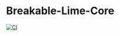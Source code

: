 # Breakable-Lime-Core
[![CI](https://github.com/Breakable-Lime/Breakable-Lime-Core/actions/workflows/main.yml/badge.svg?branch=main)](https://github.com/Breakable-Lime/Breakable-Lime-Core/actions/workflows/main.yml)
